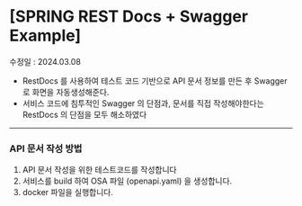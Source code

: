 # [SPRING REST Docs + Swagger Example]

수정일 : 2024.03.08

- RestDocs 를 사용하여 테스트 코드 기반으로 API 문서 정보를 만든 후 Swagger 로 화면을 자동생성해준다.
- 서비스 코드에 침투적인 Swagger 의 단점과, 문서를 직접 작성해야한다는 RestDocs 의 단점을 모두 해소하였다

-----

### API 문서 작성 방법
1. API 문서 작성을 위한 테스트코드를 작성합니다
2. 서비스를 build 하여 OSA 파일 (openapi.yaml) 을 생성합니다.
3. docker 파일을 실행합니다.
